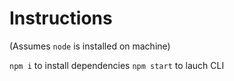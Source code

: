 # Instructions

(Assumes `node` is installed on machine)

`npm i` to install dependencies
`npm start` to lauch CLI